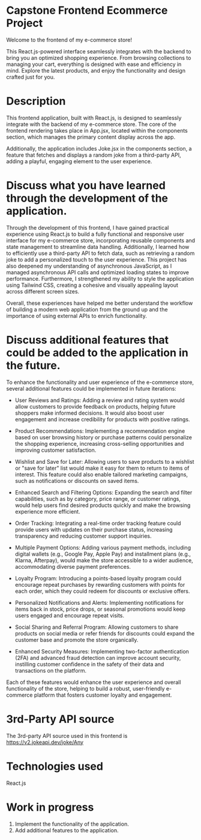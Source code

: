 # Capstone Frontend Ecommerce Project
Welcome to the frontend of my e-commerce store!

This React.js-powered interface seamlessly integrates with the backend to bring you an optimized shopping experience. From browsing collections to managing your cart, everything is designed with ease and efficiency in mind. Explore the latest products, and enjoy the functionality and design crafted just for you.

# Description
This frontend application, built with React.js, is designed to seamlessly integrate with the backend of my e-commerce store. The core of the frontend rendering takes place in App.jsx, located within the components section, which manages the primary content display across the app.

Additionally, the application includes Joke.jsx in the components section, a feature that fetches and displays a random joke from a third-party API, adding a playful, engaging element to the user experience.

# Discuss what you have learned through the development of the application.
Through the development of this frontend, I have gained practical experience using React.js to build a fully functional and responsive user interface for my e-commerce store, incorporating reusable components and state management to streamline data handling. Additionally, I learned how to efficiently use a third-party API to fetch data, such as retrieving a random joke to add a personalized touch to the user experience. This project has also deepened my understanding of asynchronous JavaScript, as I managed asynchronous API calls and optimized loading states to improve performance. Furthermore, I strengthened my ability to style the application using Tailwind CSS, creating a cohesive and visually appealing layout across different screen sizes.

Overall, these experiences have helped me better understand the workflow of building a modern web application from the ground up and the importance of using external APIs to enrich functionality.

# Discuss additional features that could be added to the application in the future.
To enhance the functionality and user experience of the e-commerce store, several additional features could be implemented in future iterations:

- User Reviews and Ratings: Adding a review and rating system would allow customers to provide feedback on products, helping future shoppers make informed decisions. It would also boost user engagement and increase credibility for products with positive ratings.

- Product Recommendations: Implementing a recommendation engine based on user browsing history or purchase patterns could personalize the shopping experience, increasing cross-selling opportunities and improving customer satisfaction.

- Wishlist and Save for Later: Allowing users to save products to a wishlist or "save for later" list would make it easy for them to return to items of interest. This feature could also enable tailored marketing campaigns, such as notifications or discounts on saved items.

- Enhanced Search and Filtering Options: Expanding the search and filter capabilities, such as by category, price range, or customer ratings, would help users find desired products quickly and make the browsing experience more efficient.

- Order Tracking: Integrating a real-time order tracking feature could provide users with updates on their purchase status, increasing transparency and reducing customer support inquiries.

- Multiple Payment Options: Adding various payment methods, including digital wallets (e.g., Google Pay, Apple Pay) and installment plans (e.g., Klarna, Afterpay), would make the store accessible to a wider audience, accommodating diverse payment preferences.

- Loyalty Program: Introducing a points-based loyalty program could encourage repeat purchases by rewarding customers with points for each order, which they could redeem for discounts or exclusive offers.

- Personalized Notifications and Alerts: Implementing notifications for items back in stock, price drops, or seasonal promotions would keep users engaged and encourage repeat visits.

- Social Sharing and Referral Program: Allowing customers to share products on social media or refer friends for discounts could expand the customer base and promote the store organically.

- Enhanced Security Measures: Implementing two-factor authentication (2FA) and advanced fraud detection can improve account security, instilling customer confidence in the safety of their data and transactions on the platform.

Each of these features would enhance the user experience and overall functionality of the store, helping to build a robust, user-friendly e-commerce platform that fosters customer loyalty and engagement.

# 3rd-Party API source
 The 3rd-party API source used in this frontend is https://v2.jokeapi.dev/joke/Any

# Technologies used
React.js

# Work in progress
1. Implement the functionality of the application.
2. Add additional features to the application.

